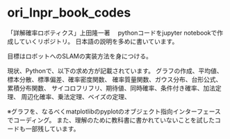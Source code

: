 # ori_lnpr_book_codes
「詳解確率ロボティクス」上田隆一著　
pythonコードをjupyter notebookで作成していくリポジトリ。
日本語の説明を多めに書いています。

目標はロボットへのSLAMの実装方法を身につける。

現状、Pythonで、以下の求め方が記載されています。
グラフの作成、平均値、標本分散、標準偏差、確率密度関数、
確率質量関数、ガウス分布、台形公式、累積分布関数、
サイコロフリフリ、期待値、同時確率、条件付き確率、加法定理、
周辺化確率、乗法定理、ベイズの定理、

※グラフを、なるべくmatplotlibのpyplotのオブジェクト指向インターフェースでコーディング。
また、理解のために教科書に書かれていないことを試したコードも一部残しています。
